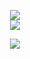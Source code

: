 

<p align="center">
    <a href="https://github.com/DenverCoder1/github-readme-streak-stats">
    <img align="center" src="https://github-readme-streak-stats.herokuapp.com/?user=gcholette&theme=gotham"/>
  </a>
  <br />
    <a href="https://github.com/anuraghazra/github-readme-stats"> 
    <img align="center" src="https://github-readme-stats.vercel.app/api/top-langs/?username=gcholette&layout=compact&&theme=gotham&hide_title=true&hide=java,smarty,vim%20script&langs_count=8&card_width=445&exclude_repo=xscreensaver,logue-sdk,galaxy-xscreensaver" />
    </a>
  </p>
  
  
 <div align="center">
     <img src="https://profile-counter.glitch.me/gcholette/count.svg" />
 </div>

